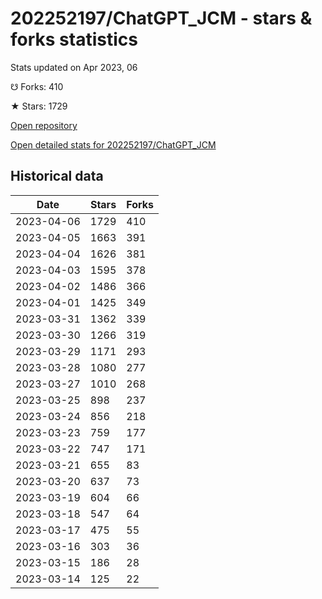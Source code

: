 # 202252197/ChatGPT_JCM - stars & forks statistics

Stats updated on Apr 2023, 06

☋ Forks: 410

★ Stars: 1729

[Open repository](https://github.com/202252197/ChatGPT_JCM)

[Open detailed stats for 202252197/ChatGPT_JCM](https://reviewgithub.com/rep/202252197/ChatGPT_JCM)

## Historical data
| Date | Stars | Forks |
|------|-------|-------|
| 2023-04-06 | 1729 | 410 | 
| 2023-04-05 | 1663 | 391 | 
| 2023-04-04 | 1626 | 381 | 
| 2023-04-03 | 1595 | 378 | 
| 2023-04-02 | 1486 | 366 | 
| 2023-04-01 | 1425 | 349 | 
| 2023-03-31 | 1362 | 339 | 
| 2023-03-30 | 1266 | 319 | 
| 2023-03-29 | 1171 | 293 | 
| 2023-03-28 | 1080 | 277 | 
| 2023-03-27 | 1010 | 268 | 
| 2023-03-25 | 898 | 237 | 
| 2023-03-24 | 856 | 218 | 
| 2023-03-23 | 759 | 177 | 
| 2023-03-22 | 747 | 171 | 
| 2023-03-21 | 655 | 83 | 
| 2023-03-20 | 637 | 73 | 
| 2023-03-19 | 604 | 66 | 
| 2023-03-18 | 547 | 64 | 
| 2023-03-17 | 475 | 55 | 
| 2023-03-16 | 303 | 36 | 
| 2023-03-15 | 186 | 28 | 
| 2023-03-14 | 125 | 22 | 

